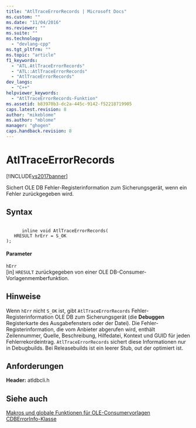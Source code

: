 ```yaml
---
title: "AtlTraceErrorRecords | Microsoft Docs"
ms.custom: ""
ms.date: "11/04/2016"
ms.reviewer: ""
ms.suite: ""
ms.technology: 
  - "devlang-cpp"
ms.tgt_pltfrm: ""
ms.topic: "article"
f1_keywords: 
  - "ATL.AtlTraceErrorRecords"
  - "ATL::AtlTraceErrorRecords"
  - "AtlTraceErrorRecords"
dev_langs: 
  - "C++"
helpviewer_keywords: 
  - "AtlTraceErrorRecords-Funktion"
ms.assetid: b83970b3-dc2a-445c-9142-f52218719905
caps.latest.revision: 8
author: "mikeblome"
ms.author: "mblome"
manager: "ghogen"
caps.handback.revision: 8
---
```

# AtlTraceErrorRecords
[!INCLUDE[vs2017banner](../../assembler/inline/includes/vs2017banner.md)]

Sichert OLE DB Fehler\-Registerinformation zum Sicherungsgerät, wenn ein Fehler zurückgegeben wird.  
  
## Syntax  
  
```  
  
      inline void AtlTraceErrorRecords(   
   HRESULT hrErr = S_OK    
);  
```  
  
#### Parameter  
 `hErr`  
 \[in\] `HRESULT` zurückgegeben von einer OLE DB\-Consumer\-Vorlagenmemberfunktion.  
  
## Hinweise  
 Wenn `hErr` nicht `S_OK` ist, gibt `AtlTraceErrorRecords` Fehler\-Registerinformation OLE DB zum Sicherungsgerät \(die **Debuggen** Registerkarte des Ausgabefensters oder der Datei\).  Die Fehler\-Registerinformation, die vom Anbieter abgerufen wird, enthält Zeilennummer, Quelle, Beschreibung, Hilfedatei, Kontext und GUID für jeden Fehlerrekordeintrag.  `AtlTraceErrorRecords` sichert diese Informationen nur in Debugbuilds.  Bei Releasebuilds ist ein leerer Stub, out der optimiert ist.  
  
## Anforderungen  
 **Header:** atldbcli.h  
  
## Siehe auch  
 [Makros und globale Funktionen für OLE\-Consumervorlagen](../../data/oledb/macros-and-global-functions-for-ole-db-consumer-templates.md)   
 [CDBErrorInfo\-Klasse](../../data/oledb/cdberrorinfo-class.md)